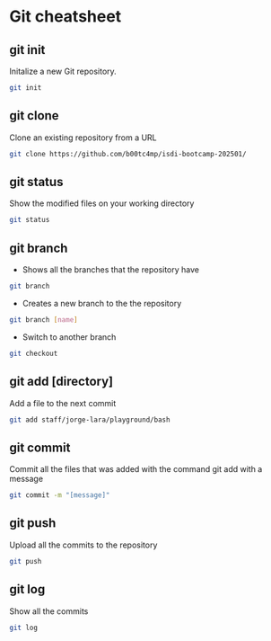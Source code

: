 # Git cheatsheet

## git init
Initalize a new Git repository.
```sh
git init 
```

## git clone
Clone an existing repository from a URL
```sh
git clone https://github.com/b00tc4mp/isdi-bootcamp-202501/
```

## git status
Show the modified files on your working directory
```sh
git status 
```

## git branch
- Shows all the branches that the repository have
```sh
git branch 
```
- Creates a new branch to the the repository
```sh
git branch [name]
```
- Switch to another branch
```sh
git checkout
```

## git add [directory]
Add a file to the next commit
```sh
git add staff/jorge-lara/playground/bash
```
## git commit 
Commit all the files that was added with the command git add with a message
```sh
git commit -m "[message]"
```
## git push
Upload all the commits to the repository
```sh
git push 
```
## git log
Show all the commits
```sh
git log
```
